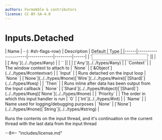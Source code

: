 ```yaml
---
authors: Formabble & contributors
license: CC-BY-SA-4.0
---
```



# Inputs.Detached

<div class="sh-parameters" markdown="1">
| Name | - {: #sh-flags-row} | Description | Default | Type |
|------|---------------------|-------------|---------|------|
| `<input>` || | | [`Any`](../../types/#any) |
| `<output>` || | | [`Any`](../../types/#any) |
| `Context` |  | The window context to attach to | `None` | [`&Object`](../../types/#contextvar) |
| `Input` |  | Runs detached on the input loop | `None` | [`None`](../../types/#none)[`Wire`](../../types/#wire)[`[Shard]`](../../types/#seq) |
| `Then` |  | Runs inline after data has been output from the Input callback | `None` | [`Shard`](../../types/#object)[`[Shard]`](../../types/#seq)[`None`](../../types/#none) |
| `Priority` |  | The order in which this input handler is run | `0` | [`Int`](../../types/#int) |
| `Name` |  | Name used for logging/debugging purposes | `None` | [`None`](../../types/#none)[`String`](../../types/#string) |

</div>

Runs the contents on the input thread, and it's continuation on the current thread with the last data from the input thread

--8<-- "includes/license.md"

